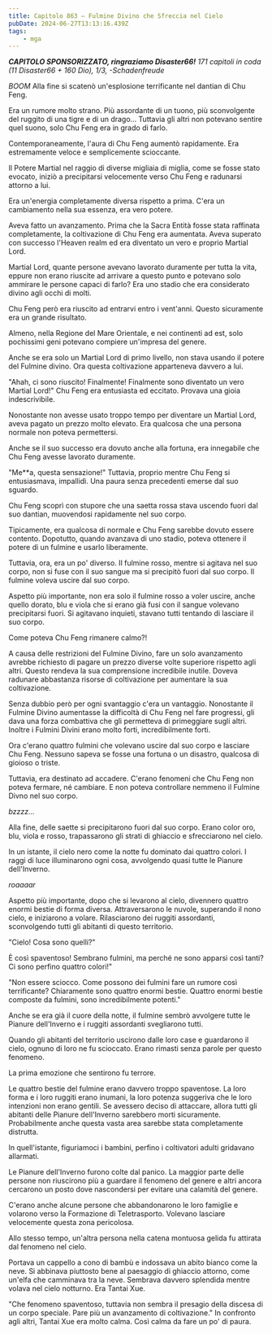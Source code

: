 ```yaml
---
title: Capitolo 863 – Fulmine Divino che Sfreccia nel Cielo
pubDate: 2024-06-27T13:13:16.439Z
tags:
    - mga
---
```



<em><strong>CAPITOLO SPONSORIZZATO, ringraziamo Disaster66!</strong>
171 capitoli in coda (11 Disaster66 + 160 Dio), 1/3,
-Schadenfreude</em>


*BOOM* Alla fine si scatenò un'esplosione terrificante nel dantian di Chu Feng.


Era un rumore molto strano. Più assordante di un tuono, più sconvolgente del ruggito di una tigre e di un drago... Tuttavia gli altri non potevano sentire quel suono, solo Chu Feng era in grado di farlo.


Contemporaneamente, l'aura di Chu Feng aumentò rapidamente. Era estremamente veloce e semplicemente scioccante.


Il Potere Martial nel raggio di diverse migliaia di miglia, come se fosse stato evocato, iniziò a precipitarsi velocemente verso Chu Feng e radunarsi attorno a lui.


Era un'energia completamente diversa rispetto a prima. C'era un cambiamento nella sua essenza, era vero potere.


Aveva fatto un avanzamento. Prima che la Sacra Entità fosse stata raffinata completamente, la coltivazione di Chu Feng era aumentata. Aveva superato con successo l'Heaven realm ed era diventato un vero e proprio Martial Lord.


Martial Lord, quante persone avevano lavorato duramente per tutta la vita, eppure non erano riuscite ad arrivare a questo punto e potevano solo ammirare le persone capaci di farlo? Era uno stadio che era considerato divino agli occhi di molti.


Chu Feng però era riuscito ad entrarvi entro i vent'anni. Questo sicuramente era un grande risultato.


Almeno, nella Regione del Mare Orientale, e nei continenti ad est, solo pochissimi geni potevano compiere un'impresa del genere.


Anche se era solo un Martial Lord di primo livello, non stava usando il potere del Fulmine divino. Ora questa coltivazione apparteneva davvero a lui.


"Ahah, ci sono riuscito! Finalmente! Finalmente sono diventato un vero Martial Lord!" Chu Feng era entusiasta ed eccitato. Provava una gioia indescrivibile.


Nonostante non avesse usato troppo tempo per diventare un Martial Lord, aveva pagato un prezzo molto elevato. Era qualcosa che una persona normale non  poteva permettersi.


Anche se il suo successo era dovuto anche alla fortuna, era innegabile che Chu Feng avesse lavorato duramente.


"Me**a, questa sensazione!" Tuttavia, proprio mentre Chu Feng si entusiasmava, impallidì. Una paura senza precedenti emerse dal suo sguardo.


Chu Feng scoprì con stupore che una saetta rossa stava uscendo fuori dal suo dantian, muovendosi rapidamente nel suo corpo.


Tipicamente, era qualcosa di normale e Chu Feng sarebbe dovuto essere contento. Dopotutto, quando avanzava di uno stadio, poteva ottenere il potere di un fulmine e usarlo liberamente.


Tuttavia, ora, era un po' diverso. Il fulmine rosso, mentre si agitava nel suo corpo, non si fuse con il suo sangue ma si precipitò fuori dal suo corpo. Il fulmine voleva uscire dal suo corpo.


Aspetto più importante, non era solo il fulmine rosso a voler uscire, anche quello dorato, blu e viola che si erano già fusi con il sangue volevano precipitarsi fuori. Si agitavano inquieti, stavano tutti tentando di lasciare il suo corpo.


Come poteva Chu Feng rimanere calmo?!


A causa delle restrizioni del Fulmine Divino, fare un solo avanzamento avrebbe richiesto di pagare un prezzo diverse volte superiore rispetto agli altri. Questo rendeva la sua comprensione incredibile inutile. Doveva radunare abbastanza risorse di coltivazione per aumentare la sua coltivazione.


Senza dubbio però per ogni svantaggio c'era un vantaggio. Nonostante il Fulmine Divino aumentasse la difficoltà di Chu Feng nel fare progressi, gli dava una forza combattiva che gli permetteva di primeggiare sugli altri. Inoltre i Fulmini Divini erano molto forti, incredibilmente forti.


Ora c'erano quattro fulmini che volevano uscire dal suo corpo e lasciare Chu Feng. Nessuno sapeva se fosse una fortuna o un disastro, qualcosa di gioioso o triste.


Tuttavia, era destinato ad accadere. C'erano fenomeni che Chu Feng non poteva fermare, né cambiare. E non poteva controllare nemmeno il Fulmine Divno nel suo corpo.


*bzzzz...*


Alla fine, delle saette si precipitarono fuori dal suo corpo. Erano color oro, blu, viola e rosso, trapassarono gli strati di ghiaccio e sfrecciarono nel cielo.


In un istante, il cielo nero come la notte fu dominato dai quattro colori. I raggi di luce illuminarono ogni cosa, avvolgendo quasi tutte le Pianure dell'Inverno.


*roaaaar*


Aspetto più importante, dopo che si levarono al cielo, divennero quattro enormi bestie di forma diversa. Attraversarono le nuvole, superando il nono cielo, e iniziarono a volare. Rilasciarono dei ruggiti assordanti, sconvolgendo tutti gli abitanti di questo territorio.


"Cielo! Cosa sono quelli?"


È così spaventoso! Sembrano fulmini, ma perché ne sono apparsi così tanti? Ci sono perfino quattro colori!"


"Non essere sciocco. Come possono dei fulmini fare un rumore così terrificante? Chiaramente sono quattro enormi bestie. Quattro enormi bestie composte da fulmini, sono incredibilmente potenti."


Anche se era già il cuore della notte, il fulmine sembrò avvolgere tutte le Pianure dell'Inverno e i ruggiti assordanti svegliarono tutti.


Quando gli abitanti del territorio uscirono dalle loro case e guardarono il cielo, ognuno di loro ne fu scioccato. Erano rimasti senza parole per questo fenomeno.


La prima emozione che sentirono fu terrore.


Le quattro bestie del fulmine erano davvero troppo spaventose. La loro forma e i loro ruggiti erano inumani, la loro potenza suggeriva che le loro intenzioni non erano gentili. Se avessero deciso di attaccare, allora tutti gli abitanti delle Pianure dell'Inverno sarebbero morti sicuramente. Probabilmente anche questa vasta area sarebbe stata completamente distrutta.


In quell'istante, figuriamoci i bambini, perfino i coltivatori adulti gridavano allarmati.


Le Pianure dell'Inverno furono colte dal panico. La maggior parte delle persone non riuscirono più a guardare il fenomeno del genere e altri ancora cercarono un posto dove nascondersi per evitare una calamità del genere.


C'erano anche alcune persone che abbandonarono le loro famiglie e volarono verso la Formazione di Teletrasporto. Volevano lasciare velocemente questa zona pericolosa.


Allo stesso tempo, un'altra persona nella catena montuosa gelida fu attirata dal fenomeno nel cielo.


Portava un cappello a cono di bambù e indossava un abito bianco come la neve. Si abbinava piuttosto bene al paesaggio di ghiaccio attorno, come un'elfa che camminava tra la neve. Sembrava davvero splendida mentre volava nel cielo notturno. Era Tantai Xue.


"Che fenomeno spaventoso, tuttavia non sembra il presagio della discesa di un corpo speciale. Pare più un avanzamento di coltivazione." In confronto agli altri, Tantai Xue era molto calma. Così calma da fare un po' di paura.
                                


                                



